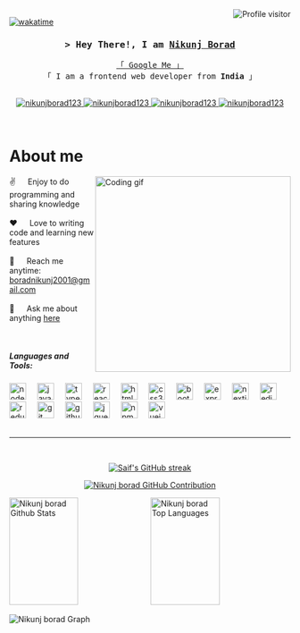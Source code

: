 

<a href="https://komarev.com/ghpvc/?username=nikunjborad123">
  <img align="right" src="https://komarev.com/ghpvc/?username=nikunjborad123&label=Visitors&color=0e75b6&style=flat" alt="Profile visitor" />
</a>


[![wakatime](https://wakatime.com/badge/user/eebb3dd8-d9b2-40de-9b88-6fd6cac99dbc.svg)](https://wakatime.com/@eebb3dd8-d9b2-40de-9b88-6fd6cac99dbc)

<!-- Intro  -->
<h3 align="center">
        <samp>&gt; Hey There!, I am
                <b><a target="_blank" href="https://nikunjborad.tech">Nikunj Borad</a></b>
        </samp>
</h3>


<p align="center"> 
  <samp>
    <a href="https://www.google.com/search?q=nikunj-borad-7027b4180?">「 Google Me 」</a>
    <br>
    「 I am a frontend web developer from <b>India</b> 」
    <br>
    <br>
  </samp>
</p>

<p align="center">
 <a href="https://nikunjborad.tech" target="blank">
  <img src="https://img.shields.io/badge/Website-DC143C?style=for-the-badge&logo=medium&logoColor=white" alt="nikunjborad123" />
 </a>
 <a href="https://linkedin.com/in/nikunj-borad-7027b4180" target="_blank">
  <img src="https://img.shields.io/badge/LinkedIn-0077B5?style=for-the-badge&logo=linkedin&logoColor=white" alt="nikunjborad123"/>
 </a>
 <a href="https://www.instagram.com/n.m.borad/" target="_blank">
  <img src="https://img.shields.io/badge/Instagram-fe4164?style=for-the-badge&logo=instagram&logoColor=white" alt="nikunjborad123" />
 </a> 
 <a href="https://www.facebook.com/nikunj.borad.92" target="_blank">
  <img src="https://img.shields.io/badge/Facebook-20BEFF?&style=for-the-badge&logo=facebook&logoColor=white" alt="nikunjborad123"  />
  </a> 
</p>
<br />

<!-- About Section -->
 # About me
 
<p>
 <img align="right" width="350" src="/assets/programmer.gif" alt="Coding gif" />
  
 ✌️ &emsp; Enjoy to do programming and sharing knowledge <br/><br/>
 ❤️ &emsp; Love to writing code and learning new features<br/><br/>
 📧 &emsp; Reach me anytime: boradnikunj2001@gmail.com<br/><br/>
 💬 &emsp; Ask me about anything [here](https://github.com/nikunjborad123/nikunjborad123/issues)

</p>

<br/>

<h5 align="left">Languages and Tools:</h5>

###

<div align="left">
  <img src="https://cdn.jsdelivr.net/gh/devicons/devicon/icons/nodejs/nodejs-original.svg" height="30" alt="nodejs logo"  />
  <img width="12" />
  <img src="https://cdn.jsdelivr.net/gh/devicons/devicon/icons/javascript/javascript-original.svg" height="30" alt="javascript logo"  />
  <img width="12" />
  <img src="https://cdn.jsdelivr.net/gh/devicons/devicon/icons/typescript/typescript-original.svg" height="30" alt="typescript logo"  />
  <img width="12" />
  <img src="https://cdn.jsdelivr.net/gh/devicons/devicon/icons/react/react-original.svg" height="30" alt="react logo"  />
  <img width="12" />
  <img src="https://cdn.jsdelivr.net/gh/devicons/devicon/icons/html5/html5-original.svg" height="30" alt="html5 logo"  />
  <img width="12" />
  <img src="https://cdn.jsdelivr.net/gh/devicons/devicon/icons/css3/css3-original.svg" height="30" alt="css3 logo"  />
  <img width="12" />
  <img src="https://cdn.jsdelivr.net/gh/devicons/devicon/icons/bootstrap/bootstrap-original.svg" height="30" alt="bootstrap logo"  />
  <img width="12" />
  <img src="https://cdn.jsdelivr.net/gh/devicons/devicon/icons/express/express-original.svg" height="30" alt="express logo"  />
  <img width="12" />
  <img src="https://cdn.jsdelivr.net/gh/devicons/devicon/icons/nextjs/nextjs-original.svg" height="30" alt="nextjs logo"  />
  <img width="12" />
  <img src="https://cdn.jsdelivr.net/gh/devicons/devicon/icons/redis/redis-original.svg" height="30" alt="redis logo"  />
  <img width="12" />
  <img src="https://cdn.jsdelivr.net/gh/devicons/devicon/icons/redux/redux-original.svg" height="30" alt="redux logo"  />
  <img width="12" />
  <img src="https://cdn.jsdelivr.net/gh/devicons/devicon/icons/git/git-original.svg" height="30" alt="git logo"  />
  <img width="12" />
  <img src="https://cdn.jsdelivr.net/gh/devicons/devicon/icons/github/github-original.svg" height="30" alt="github logo"  />
  <img width="12" />
  <img src="https://cdn.jsdelivr.net/gh/devicons/devicon/icons/jquery/jquery-original.svg" height="30" alt="jquery logo"  />
  <img width="12" />
  <img src="https://cdn.jsdelivr.net/gh/devicons/devicon/icons/npm/npm-original-wordmark.svg" height="30" alt="npm logo"  />
  <img width="12" />
  <img src="https://cdn.jsdelivr.net/gh/devicons/devicon/icons/vuejs/vuejs-original.svg" height="30" alt="vuejs logo"  />
</div>

<br/>
<hr/>
<br/>

<p align="center">
  <a href="https://github.com/nikunjborad123">
    <img src="https://github-readme-streak-stats.herokuapp.com/?user=nikunjborad123&theme=radical&border=7F3FBF&background=0D1117" alt="Saif's GitHub streak"/>
  </a>
</p>

<p align="center">
  <a href="https://github.com/nikunjborad123">
    <img src="https://github-profile-summary-cards.vercel.app/api/cards/profile-details?username=nikunjborad123&theme=radical" alt="Nikunj borad GitHub Contribution"/>
  </a>
</p>

<a> 
    <a href="https://github.com/nikunjborad123"><img alt="Nikunj borad Github Stats" src="https://denvercoder1-github-readme-stats.vercel.app/api?username=nikunjborad123&show_icons=true&count_private=true&theme=react&border_color=7F3FBF&bg_color=0D1117&title_color=F85D7F&icon_color=F8D866" height="192px" width="49.5%"/></a>
  <a href="https://github.com/nikunjborad123"><img alt="Nikunj borad Top Languages" src="https://denvercoder1-github-readme-stats.vercel.app/api/top-langs/?username=nikunjborad123&langs_count=8&layout=compact&theme=react&border_color=7F3FBF&bg_color=0D1117&title_color=F85D7F&icon_color=F8D866" height="192px" width="49.5%"/></a>
  <br/>
</a>


![Nikunj borad Graph](https://github-readme-activity-graph.vercel.app/graph?username=nikunjborad123&custom_title=Al%20Siam's%20GitHub%20Activity%20Graph&bg_color=0D1117&color=7F3FBF&line=7F3FBF&point=7F3FBF&area_color=FFFFFF&title_color=FFFFFF&area=true)
